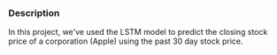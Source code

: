### Description
In this project, we've used the LSTM model to predict the closing stock price of a corporation (Apple) using the past 30 day stock price.
